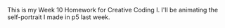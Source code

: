 This is my Week 10 Homework for Creative Coding I. I'll be animating the self-portrait I made in p5 last week.
